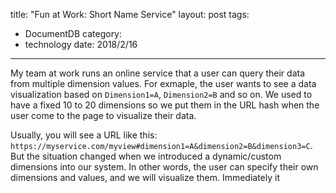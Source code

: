 title: "Fun at Work: Short Name Service"
layout: post
tags:
- DocumentDB
category:
- technology
date: 2018/2/16
---

My team at work runs an online service that a user can query their data from multiple dimension values. For exmaple, the user wants to see a data visualization based on `Dimension1=A`, `Dimension2=B` and so on. We used to have a fixed 10 to 20 dimensions so we put them in the URL hash when the user come to the page to visualize their data. 

Usually, you will see a URL like this: `https://myservice.com/myview#dimension1=A&dimension2=B&dimension3=C`. But the situation changed when we introduced a dynamic/custom dimensions into our system. In other words, the user can specify their own dimensions and values, and we will visualize them. Immediately it 